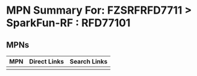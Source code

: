 



# MPN Summary For: FZSRFRFD7711 > SparkFun-RF : RFD77101

## MPNs
  

|MPN|Direct Links|Search Links|
| :--- | :--- | :--- |
||||
